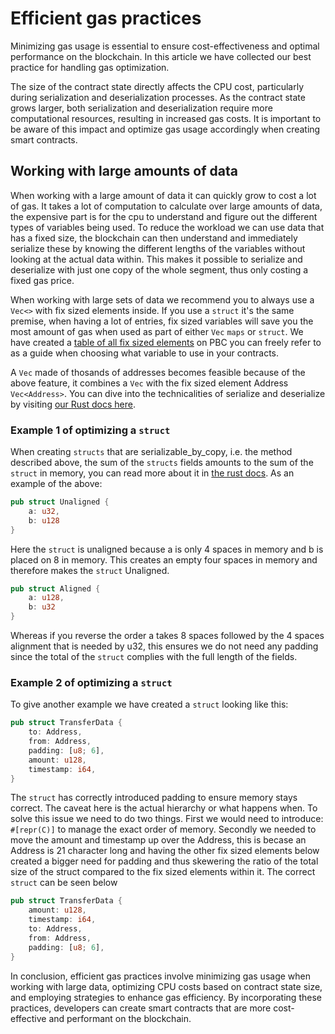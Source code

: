 # Efficient gas practices

<div class="dot-navigation">
    <a class="dot-navigation__item" href="what-is-gas.html"></a>
    <a class="dot-navigation__item" href="transaction-gas-prices.html"></a>
    <a class="dot-navigation__item" href="storage-gas-price.html"></a>
    <a class="dot-navigation__item" href="zk-computation-gas-fees.html"></a>
    <a class="dot-navigation__item" href="how-to-get-testnet-gas.html"></a>
    <a class="dot-navigation__item dot-navigation__item--active" href="efficient-gas-practices.html"></a>
    <a class="dot-navigation__item" href="contract-to-contract-gas-estimation.html"></a>
    <!-- Repeat above for more dots -->
</div>
Minimizing gas usage is essential to ensure cost-effectiveness and optimal performance on the blockchain. In this article we have collected our best practice for handling gas optimization.

The size of the contract state directly affects the CPU cost, particularly during serialization and deserialization processes. As the contract state grows larger, both serialization and deserialization require more computational resources, resulting in increased gas costs. It is important to be aware of this impact and optimize gas usage accordingly when creating smart contracts.

## Working with large amounts of data
When working with a large amount of data it can quickly grow to cost a lot of gas. It takes a lot of computation to calculate over large amounts of data, the expensive part is for the cpu to understand and figure out the different types of variables being used. To reduce the workload we can use data that has a fixed size, the blockchain can then understand and immediately serialize these by knowing the different lengths of the variables without looking at the actual data within. This makes it possible to serialize and deserialize with just one copy of the whole segment, thus only costing a fixed gas price. 

When working with large sets of data we recommend you to always use a `Vec<>` with fix sized elements inside. If you use a `struct` it's the same premise, when having a lot of entries, fix sized variables will save you the most amount of gas when used as part of either `Vec` `maps` or `struct`. We have created a [table of all fix sized elements](table-of-fixed-size-elements.md) on PBC you can freely refer to as a guide when choosing what variable to use in your contracts. 

A `Vec` made of thosands of addresses becomes feasible because of the above feature, it combines a `Vec` with the fix sized element Address `Vec<Address>`. You can dive into the technicalities of serialize and deserialize by visiting [our Rust docs here](https://partisiablockchain.gitlab.io/language/contract-sdk/pbc_traits/trait.ReadWriteState.html).

### Example 1 of optimizing a `struct`

When creating `structs` that are serializable_by_copy, i.e. the method described above, the sum of the `structs` fields amounts to the sum of the `struct` in memory, you can read more about it in [the rust docs](https://doc.rust-lang.org/reference/type-layout.html). 
As an example of the above: 
```rust
pub struct Unaligned {
    a: u32,  
    b: u128
}
```
Here the `struct` is unaligned because a is only 4 spaces in memory and b is placed on 8 in memory. This creates an empty four spaces in memory and therefore makes the `struct` Unaligned. 
```rust
pub struct Aligned {  
    a: u128,  
    b: u32
}
```
Whereas if you reverse the order a takes 8 spaces followed by the 4 spaces alignment that is needed by u32, this ensures we do not need any padding since the total of the `struct` complies with the full length of the fields.

### Example 2 of optimizing a `struct`
To give another example we have created a `struct` looking like this:

```rust 
pub struct TransferData {
    to: Address,
    from: Address,
    padding: [u8; 6],
    amount: u128,
    timestamp: i64,
}
```
The `struct` has correctly introduced padding to ensure memory stays correct. The caveat here is the actual hierarchy or what happens when. To solve this issue we need to do two things. First we would need to introduce: `#[repr(C)]` to manage the exact order of memory. Secondly we needed to move the amount and timestamp up over the Address, this is becase an Address is 21 character long and having the other fix sized elements below created a bigger need for padding and thus skewering the ratio of the total size of the struct compared to the fix sized elements within it. The correct `struct` can be seen below

```rust 
pub struct TransferData {
    amount: u128,
    timestamp: i64,
    to: Address,
    from: Address,
    padding: [u8; 6],
}
```

In conclusion, efficient gas practices involve minimizing gas usage when working with large data, optimizing CPU costs based on contract state size, and employing strategies to enhance gas efficiency. By incorporating these practices, developers can create smart contracts that are more cost-effective and performant on the blockchain.

